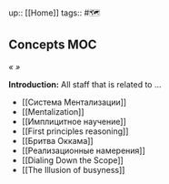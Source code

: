 up:: [[Home]]
tags:: #🗺️ 

## Concepts MOC
*« »*

**Introduction:** All staff that is related to …

- [[Система Ментализации]]
- [[Mentalization]]
- [[Имплицитное научение]]
- [[First principles reasoning]]
- [[Бритва Оккама]]
- [[Реализационные намерения]]
- [[Dialing Down the Scope]]
- [[The Illusion of busyness]]